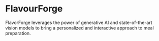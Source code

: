 # FlavourForge
FlavorForge leverages the power of generative AI and state-of-the-art vision models to bring a personalized and interactive approach to meal preparation.
